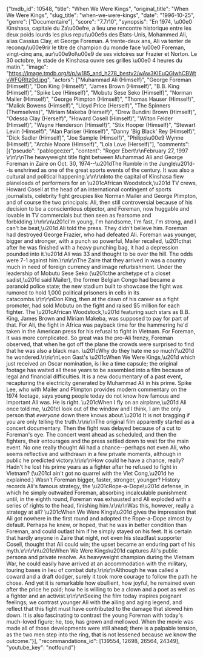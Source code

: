 {"tmdb_id": 10548, "title": "When We Were Kings", "original_title": "When We Were Kings", "slug_title": "when-we-were-kings", "date": "1996-10-25", "genre": ["Documentaire"], "score": "7.7/10", "synopsis": "En 1974, \u00e0 Kinshasa, capitale du Za\u00efre, a lieu une rencontre historique entre les deux poids lourds les plus reput\u00e9s des Etats-Unis, Mohammed Ali, alias Cassius Clay, et George Foreman. A trente-deux ans, Ali va tenter de reconqu\u00e9rir le titre de champion du monde face \u00e0 Foreman, vingt-cinq ans, aur\u00e9ol\u00e9 de ses victoires sur Frazier et Norton. Le 30 octobre, le stade de Kinshasa ouvre ses grilles \u00e0 4 heures du matin.", "image": "https://image.tmdb.org/t/p/w185_and_h278_bestv2/wAw3KIEuQGIwhCBWtvWFQRItz0d.jpg", "actors": ["Muhammad Ali (Himself)", "George Foreman (Himself)", "Don King (Himself)", "James Brown (Himself)", "B.B. King (Himself)", "Spike Lee (Himself)", "Mobutu Sese Seko (Himself)", "Norman Mailer (Himself)", "George Plimpton (Himself)", "Thomas Hauser (Himself)", "Malick Bowens (Himself)", "Lloyd Price (Herself)", "The Spinners (Themselves)", "Miriam Makeba (Herself)", "Drew Bundini Brown (Himself)", "Odessa Clay (Herself)", "Howard Cosell (Himself)", "Wilton Felder (Himself)", "Wayne Henderson (Himself)", "Stix Hooper (Himself)", "Stewart Levin (Himself)", "Alan Pariser (Himself)", "Danny 'Big Black' Rey (Himself)", "Dick Sadler (Himself)", "Joe Sample (Himself)", "Philipp\u00e9 Wynne (Himself)", "Archie Moore (Himself)", "Lola Love (Herself)"], "comments": [{"pseudo": "pablogeezer", "content": "Roger Ebert\r\nFebruary 27, 1997 \r\n\r\nThe heavyweight title fight between Muhammad Ali and George Foreman in Zaire on Oct. 30, 1974--\u201dThe Rumble in the Jungle\u201d--is enshrined as one of the great sports events of the century. It was also a cultural and political happening.\r\n\r\nInto the capital of Kinshasa flew planeloads of performers for an \u201cAfrican Woodstock,\u201d TV crews, Howard Cosell at the head of an international contingent of sports journalists, celebrity fight groupies like Norman Mailer and George Plimpton, and of course the two principals: Ali, then still controversial because of his decision to be a conscientious objector, and Foreman, now huggable and lovable in TV commercials but then seen as fearsome and forbidding.\r\n\r\n\u201cI'm young, I'm handsome, I'm fast, I'm strong, and I can't be beat,\u201d Ali told the press. They didn't believe him. Foreman had destroyed George Frazier, who had defeated Ali. Foreman was younger, bigger and stronger, with a punch so powerful, Mailer recalled, \u201cthat after he was finished with a heavy punching bag, it had a depression pounded into it.\u201d Ali was 33 and thought to be over the hill. The odds were 7-1 against him.\r\n\r\nThe Zaire that they arrived in was a country much in need of foreign currency and image refurbishment. Under the leadership of Mobutu Sese Seko (\u201cthe archetype of a closet sadist,\u201d said Mailer), the former Belgian Congo had became a paranoid police state; the new stadium built to showcase the fight was rumored to hold 1,000 political prisoners in cells in its catacombs.\r\n\r\nDon King, then at the dawn of his career as a fight promoter, had sold Mobutu on the fight and raised $5 million for each fighter. The \u201cAfrican Woodstock,\u201d featuring such stars as B.B. King, James Brown and Miriam Makeba, was supposed to pay for part of that. For Ali, the fight in Africa was payback time for the hammering he'd taken in the American press for his refusal to fight in Vietnam. For Foreman, it was more complicated. So great was the pro-Ali frenzy, Foreman observed, that when he got off the plane the crowds were surprised to find that he was also a black man. \u201cWhy do they hate me so much?\u201d he wondered.\r\n\r\nLeon Gast's \u201cWhen We Were Kings,\u201d which just received an Oscar nomination, is like a time capsule; the original footage has waited all these years to be assembled into a film because of legal and financial difficulties. It is a new documentary of a past event, recapturing the electricity generated by Muhammad Ali in his prime. Spike Lee, who with Mailer and Plimpton provides modern commentary on the 1974 footage, says young people today do not know how famous and important Ali was. He is right. \u201cWhen I fly on an airplane,\u201d Ali once told me, \u201cI look out of the window and I think, I am the only person that *everyone* down there knows about.\u201d It is not bragging if you are only telling the truth.\r\n\r\nThe original film apparently started as a concert documentary. Then the fight was delayed because of a cut to Foreman's eye. The concert went ahead as scheduled, and then the fighters, their entourages and the press settled down to wait for the main event. No one really thought Ali had a chance--perhaps not even Ali, who seems reflective and withdrawn in a few private moments, although in public he predicted victory.\r\n\r\nHow could he have a chance, really? Hadn't he lost his prime years as a fighter after he refused to fight in Vietnam? (\u201cI ain't got no quarrel with the Viet Cong,\u201d he explained.) Wasn't Foreman bigger, faster, stronger, younger? History records Ali's famous strategy, the \u201cRope-a-Dope\u201d defense, in which he simply outwaited Foreman, absorbing incalculable punishment until, in the eighth round, Foreman was exhausted and Ali exploded with a series of rights to the head, finishing him.\r\n\r\nWas this, however, really a strategy at all? \u201cWhen We Were Kings\u201d gives the impression that Ali got nowhere in the first round and adopted the Rope-a-Dope almost by default. Perhaps he knew, or hoped, that he was in better condition than Foreman, and could outlast him if he simply stayed on his feet. It is certain that hardly anyone in Zaire that night, not even his steadfast supporter Cosell, thought that Ali could win; the upset became an enduring part of his myth.\r\n\r\n\u201cWhen We Were Kings\u201d captures Ali's public persona and private resolve. As heavyweight champion during the Vietnam War, he could easily have arrived at an accommodation with the military, touring bases in lieu of combat duty.\r\n\r\nAlthough he was called a coward and a draft dodger, surely it took more courage to follow the path he chose. And yet it is remarkable how ebullient, how joyful, he remained even after the price he paid; how he is willing to be a clown and a poet as well as a fighter and an activist.\r\n\r\nSeeing the film today inspires poignant feelings; we contrast younger Ali with the ailing and aging legend, and reflect that this fight must have contributed to the damage that slowed him down. It is also fascinating to contrast the young Foreman with today's much-loved figure; he, too, has grown and mellowed. When the movie was made all of those developments were still ahead; there is a palpable tension, as the two men step into the ring, that is not lessened because we know the outcome."}], "recommandations_id": [139554, 12698, 26564, 24349], "youtube_key": "notfound"}
